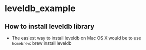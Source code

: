 # leveldb_example
## How to install leveldb library
- The easiest way to install leveldb on Mac OS X would be to use `homebrew`: brew install leveldb 